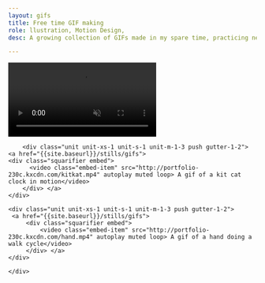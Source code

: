 ```yaml
---
layout: gifs
title: Free time GIF making
role: llustration, Motion Design,
desc: A growing collection of GIFs made in my spare time, practicing new techniques, and studying motion.

---
```


<div class="grid grid-stretch">
     <div class="unit unit-xs-1 unit-s-1 unit-m-1-3 push gutter-1-2">
     <a href="{{site.baseurl}}/stills/gifs">   
         <div class="squarifier embed">
            <video class="embed-item" src="http://portfolio-230c.kxcdn.com/luckycat.mp4" autoplay muted loop> A gif of a Japanese lucky cat in motion</video>
         </div> </a>
    </div>
    
        <div class="unit unit-xs-1 unit-s-1 unit-m-1-3 push gutter-1-2">
    <a href="{{site.baseurl}}/stills/gifs"> 
    <div class="squarifier embed">
          <video class="embed-item" src="http://portfolio-230c.kxcdn.com/kitkat.mp4" autoplay muted loop> A gif of a kit cat clock in motion</video>
        </div> </a>
    </div>
        
    <div class="unit unit-xs-1 unit-s-1 unit-m-1-3 push gutter-1-2">
     <a href="{{site.baseurl}}/stills/gifs">   
         <div class="squarifier embed">
             <video class="embed-item" src="http://portfolio-230c.kxcdn.com/hand.mp4" autoplay muted loop> A gif of a hand doing a walk cycle</video>
         </div> </a>
    </div>
    
    </div>